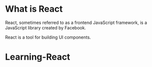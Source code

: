 # What is React
React, sometimes referred to as a frontend JavaScript framework, is a JavaScript library created by Facebook.

React is a tool for building UI components.

# Learning-React